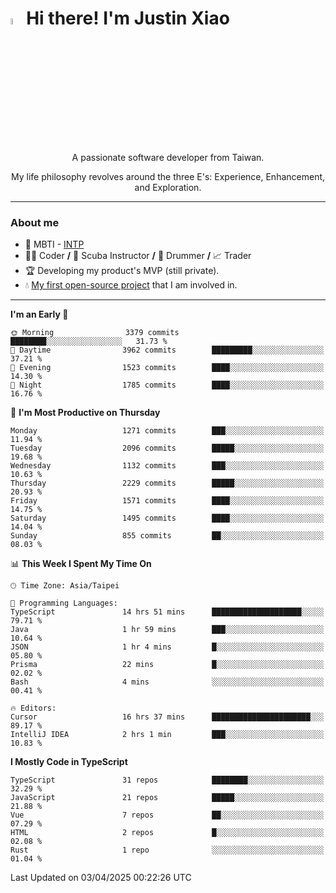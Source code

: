 # <img src="https://media.giphy.com/media/hvRJCLFzcasrR4ia7z/giphy.gif" width="5%">Hi there! I'm Justin Xiao
<p align="center">A passionate software developer from Taiwan.  </p>
<p align="center">My life philosophy revolves around the three E's: Experience, Enhancement, and Exploration.</p>

---
### About me
- 👀 MBTI - [INTP](https://www.16personalities.com/intp-personality)
- 👨‍💻 Coder **/** 🤿 Scuba Instructor **/** 🥁 Drummer **/** 📈 Trader
- 🏆 Developing my product's MVP (still private).
- 💧 [My first open-source project](https://github.com/Game-as-a-Service/Game-Lobby-Web) that I am involved in.

---
<!--START_SECTION:waka-->
**I'm an Early 🐤** 

```text
🌞 Morning                3379 commits        ████████░░░░░░░░░░░░░░░░░   31.73 % 
🌆 Daytime                3962 commits        █████████░░░░░░░░░░░░░░░░   37.21 % 
🌃 Evening                1523 commits        ████░░░░░░░░░░░░░░░░░░░░░   14.30 % 
🌙 Night                  1785 commits        ████░░░░░░░░░░░░░░░░░░░░░   16.76 % 
```
📅 **I'm Most Productive on Thursday** 

```text
Monday                   1271 commits        ███░░░░░░░░░░░░░░░░░░░░░░   11.94 % 
Tuesday                  2096 commits        █████░░░░░░░░░░░░░░░░░░░░   19.68 % 
Wednesday                1132 commits        ███░░░░░░░░░░░░░░░░░░░░░░   10.63 % 
Thursday                 2229 commits        █████░░░░░░░░░░░░░░░░░░░░   20.93 % 
Friday                   1571 commits        ████░░░░░░░░░░░░░░░░░░░░░   14.75 % 
Saturday                 1495 commits        ████░░░░░░░░░░░░░░░░░░░░░   14.04 % 
Sunday                   855 commits         ██░░░░░░░░░░░░░░░░░░░░░░░   08.03 % 
```


📊 **This Week I Spent My Time On** 

```text
🕑︎ Time Zone: Asia/Taipei

💬 Programming Languages: 
TypeScript               14 hrs 51 mins      ████████████████████░░░░░   79.71 % 
Java                     1 hr 59 mins        ███░░░░░░░░░░░░░░░░░░░░░░   10.64 % 
JSON                     1 hr 4 mins         █░░░░░░░░░░░░░░░░░░░░░░░░   05.80 % 
Prisma                   22 mins             █░░░░░░░░░░░░░░░░░░░░░░░░   02.02 % 
Bash                     4 mins              ░░░░░░░░░░░░░░░░░░░░░░░░░   00.41 % 

🔥 Editors: 
Cursor                   16 hrs 37 mins      ██████████████████████░░░   89.17 % 
IntelliJ IDEA            2 hrs 1 min         ███░░░░░░░░░░░░░░░░░░░░░░   10.83 % 
```

**I Mostly Code in TypeScript** 

```text
TypeScript               31 repos            ████████░░░░░░░░░░░░░░░░░   32.29 % 
JavaScript               21 repos            █████░░░░░░░░░░░░░░░░░░░░   21.88 % 
Vue                      7 repos             ██░░░░░░░░░░░░░░░░░░░░░░░   07.29 % 
HTML                     2 repos             █░░░░░░░░░░░░░░░░░░░░░░░░   02.08 % 
Rust                     1 repo              ░░░░░░░░░░░░░░░░░░░░░░░░░   01.04 % 
```




 Last Updated on 03/04/2025 00:22:26 UTC
<!--END_SECTION:waka-->
